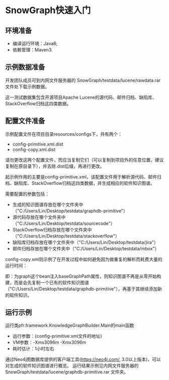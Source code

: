# SnowGraph快速入门

环境准备
-------------------------------
- 编译运行环境：Java8;
- 依赖管理：Maven3.

示例数据准备
--------------------------------
开发团队成员可到内网文件服务器的 SnowGraph/testdata/lucene/rawdata.rar 文件处下载示例数据。

这一测试数据集包含开源项目Apache Lucene的源代码、邮件归档、缺陷库、StackOverflow归档这四类数据。

配置文件准备
--------------------------------
示例配置文件在项目目录resources/configs下，共有两个：
- config-primitive.xml.dist
- config-copy.xml.dist

请勿更改这两个配置文件，而应当复制它们（可以复制到项目外的任意位置，建议复制在原目录下），并去除.dist后缀，再进行更改。

起示例作用的主要是config-primitive.xml，该配置文件用于解析源代码、邮件归档、缺陷库、StackOverflow归档这四类数据，并生成相应的软件知识图谱。

需要配置的参数包括：
- 生成的知识图谱存放在哪个文件夹中（"C:/Users/Lin/Desktop/testdata/graphdb-primitive"）
- 源代码存放在哪个文件夹中（"C:/Users/Lin/Desktop/testdata/sourcecode"）
- StackOverflow归档存放在哪个文件夹中（"C:/Users/Lin/Desktop/testdata/stackoverflow"）
- 缺陷库归档存放在哪个文件夹中（"C:/Users/Lin/Desktop/testdata/jira"）
- 邮件归档存放在哪个文件夹中（"C:/Users/Lin/Desktop/testdata/mbox"）

config-copy.xml则示例了在开发过程中如何避免因为做重复的解析而耗费大量的运行时间：

<beans>
    <bean id="graph" class="framework.KnowledgeGraphBuilder">
        <property name="graphPath" value="C:/Users/Lin/Desktop/testdata/graphdb-copy"/>
		    <property name="baseGraphPath" value="C:/Users/Lin/Desktop/testdata/graphdb-primitive"/>
    </bean>
</beans>

即：为graph这个bean注入baseGraphPath属性，则知识图谱不再是从零开始构建，而是会先复制一个已有的软件知识图谱（"C:/Users/Lin/Desktop/testdata/graphdb-primitive"），再基于其继续添加新的软件知识。

运行示例
--------------------------------------------------
运行类pfr.framework.KnowledgeGraphBuilder.Main的main函数
- 运行参数：{config-primitive.xml文件的地址}
- VM参数：-Xms3096m -Xmx3096m
- 耗时估计：1小时左右

通过Neo4j图数据库提供的客户端工具(https://neo4j.com/, 3.0以上版本)，可以对生成的软件知识图谱进行概览。
运行结果示例见内网文件服务器的 SnowGraph/testdata/lucene/graphdb-primitive.rar 文件夹。
